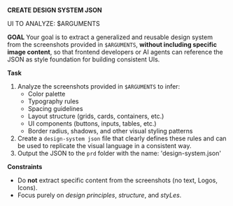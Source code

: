**CREATE DESIGN SYSTEM JSON**

UI TO ANALYZE: $ARGUMENTS

**GOAL**
Your goal is to extract a generalized and reusable design system from the screenshots provided in `$ARGUMENTS`, **without including specific image content**, so that frontend developers or AI agents can reference the JSON as style foundation for building consistent UIs.

**Task**

1. Analyze the screenshots provided in `$ARGUMENTS` to infer:
   - Color palette
   - Typography rules
   - Spacing guidelines
   - Layout structure (grids, cards, containers, etc.)
   - UI components (buttons, inputs, tables, etc.)
   - Border radius, shadows, and other visual styling patterns
2. Create a `design-system json` file that clearly defines these rules and can be used to replicate the visual language in a consistent way.
3. Output the JSON to the `prd` folder with the name: 'design-system.json'

**Constraints**

- Do **not** extract specific content from the screenshots (no text, Logos, Icons).
- Focus purely on _design principles_, _structure_, and _styLes_.

